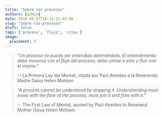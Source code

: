 ```yaml
---
title: "Sobre los procesos"
authors: [admin]
date: 2010-05-27T18:25:11-03:00
slug: "sobre-los-procesos"
draft: false
tags: ['proceso', 'flujo', 'citas']
image:
  placement: 3
---
```


> *"Un proceso no puede ser entendido deteniéndolo. El entendimiento
> debe moverse con el flujo del proceso, debe unirse a este y fluir con
> el mismo."*
>
> --   La Primera Ley del Mentat, citada por Paul Atreides a la   Reverenda Madre Gaius Helen Mohiam



> *"A process cannot be understood by stopping it. Understanding must
> move with the flow of the process, must join it and flow with it."*
> 
> -- The First Law of Mentat, quoted by Paul Atreides to Reverend
>  Mother Gaius Helen Mohiam
